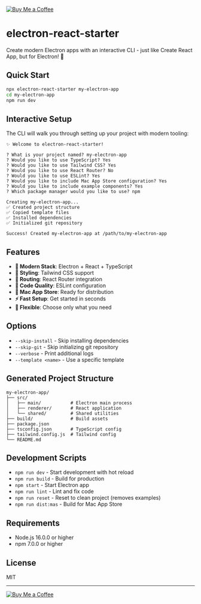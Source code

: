 [![Buy Me a Coffee](https://www.buymeacoffee.com/assets/img/custom_images/orange_img.png)](https://www.buymeacoffee.com/YonasValentin)

# electron-react-starter

Create modern Electron apps with an interactive CLI - just like Create React App, but for Electron! 🚀

## Quick Start

```bash
npx electron-react-starter my-electron-app
cd my-electron-app
npm run dev
```

## Interactive Setup

The CLI will walk you through setting up your project with modern tooling:

```
✨ Welcome to electron-react-starter!

? What is your project named? my-electron-app
? Would you like to use TypeScript? Yes
? Would you like to use Tailwind CSS? Yes
? Would you like to use React Router? No
? Would you like to use ESLint? Yes
? Would you like to include Mac App Store configuration? Yes
? Would you like to include example components? Yes
? Which package manager would you like to use? npm

Creating my-electron-app...
✅ Created project structure
✅ Copied template files
✅ Installed dependencies
✅ Initialized git repository

Success! Created my-electron-app at /path/to/my-electron-app
```

## Features

- **🚀 Modern Stack**: Electron + React + TypeScript
- **🎨 Styling**: Tailwind CSS support
- **📱 Routing**: React Router integration
- **📏 Code Quality**: ESLint configuration
- **🍎 Mac App Store**: Ready for distribution
- **⚡ Fast Setup**: Get started in seconds
- **🔧 Flexible**: Choose only what you need

## Options

- `--skip-install` - Skip installing dependencies
- `--skip-git` - Skip initializing git repository
- `--verbose` - Print additional logs
- `--template <name>` - Use a specific template

## Generated Project Structure

```
my-electron-app/
├── src/
│   ├── main/           # Electron main process
│   ├── renderer/       # React application
│   └── shared/         # Shared utilities
├── build/              # Build assets
├── package.json
├── tsconfig.json       # TypeScript config
├── tailwind.config.js  # Tailwind config
└── README.md
```

## Development Scripts

- `npm run dev` - Start development with hot reload
- `npm run build` - Build for production
- `npm start` - Start Electron app
- `npm run lint` - Lint and fix code
- `npm run reset` - Reset to clean project (removes examples)
- `npm run dist:mas` - Build for Mac App Store

## Requirements

- Node.js 16.0.0 or higher
- npm 7.0.0 or higher

## License

MIT

---

[![Buy Me a Coffee](https://www.buymeacoffee.com/assets/img/custom_images/orange_img.png)](https://www.buymeacoffee.com/YonasValentin)
